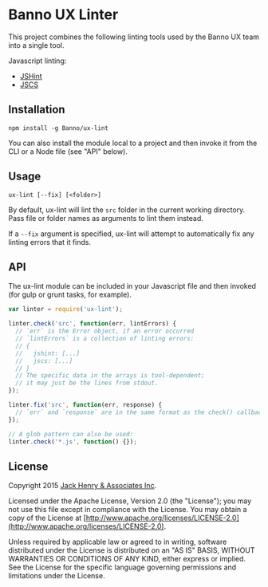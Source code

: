 # Banno UX Linter

This project combines the following linting tools used by the Banno UX team into a single tool.

Javascript linting:

* [JSHint](http://jshint.com/)
* [JSCS](http://jscs.info/)

## Installation

```shell
npm install -g Banno/ux-lint
```

You can also install the module local to a project and then invoke it from the CLI or a Node file (see "API" below).

## Usage

```shell
ux-lint [--fix] [<folder>]
```

By default, ux-lint will lint the `src` folder in the current working directory. Pass file or folder names as arguments to lint them instead.

If a `--fix` argument is specified, ux-lint will attempt to automatically fix any linting errors that it finds.

## API

The ux-lint module can be included in your Javascript file and then invoked (for gulp or grunt tasks, for example).

```javascript
var linter = require('ux-lint');

linter.check('src', function(err, lintErrors) {
  // `err` is the Error object, if an error occurred
  // `lintErrors` is a collection of linting errors:
  // {
  //   jshint: [...]
  //   jscs: [...]
  // }
  // The specific data in the arrays is tool-dependent;
  // it may just be the lines from stdout.
});

linter.fix('src', function(err, response) {
  // `err` and `response` are in the same format as the check() callback
});

// A glob pattern can also be used:
linter.check('*.js', function() {});
```

## License

Copyright 2015 [Jack Henry & Associates Inc](https://www.jackhenry.com/).

Licensed under the Apache License, Version 2.0 (the "License"); you may not use this file except in compliance with the License. You may obtain a copy of the License at [http://www.apache.org/licenses/LICENSE-2.0](http://www.apache.org/licenses/LICENSE-2.0).

Unless required by applicable law or agreed to in writing, software distributed under the License is distributed on an "AS IS" BASIS, WITHOUT WARRANTIES OR CONDITIONS OF ANY KIND, either express or implied. See the License for the specific language governing permissions and limitations under the License.
